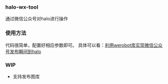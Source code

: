 ### halo-wx-tool
通过微信公众号对halo进行操作

### 使用方法
代码很简单，配置好相应参数即可。
具体可以看：[利用werobot库实现微信公众号发布瞬间到halo](https://www.jiewen.run/archives/1701622359880)
### WIP
-   支持发布图库

